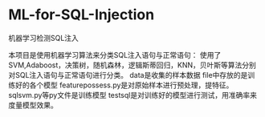 # ML-for-SQL-Injection
机器学习检测SQL注入

本项目是使用机器学习算法来分类SQL注入语句与正常语句：
使用了SVM,Adaboost，决策树，随机森林，逻辑斯蒂回归，KNN，贝叶斯等算法分别对SQL注入语句与正常语句进行分类。
data是收集的样本数据
file中存放的是训练好的各个模型
featurepossess.py是对原始样本进行预处理，提特征。
sqlsvm.py等py文件是训练模型
testsql是对训练好的模型进行测试，用准确率来度量模型效果。
